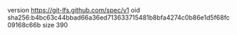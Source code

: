 version https://git-lfs.github.com/spec/v1
oid sha256:b4bc63c44bbad66a36ed713633715481b8bfa4274c0b86e1d5f68fc09168c66b
size 390
